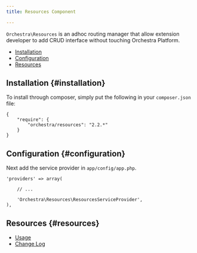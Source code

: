 ```yaml
---
title: Resources Component

---
```


`Orchestra\Resources` is an adhoc routing manager that allow extension developer to add CRUD interface without touching Orchestra Platform.

* [Installation](#installation)
* [Configuration](#configuration)
* [Resources](#resources)

## Installation {#installation}

To install through composer, simply put the following in your `composer.json` file:

	{
		"require": {
			"orchestra/resources": "2.2.*"
		}
	}

## Configuration {#configuration}

Next add the service provider in `app/config/app.php`.

	'providers' => array(

		// ...

		'Orchestra\Resources\ResourcesServiceProvider',
	),

## Resources {#resources}

* [Usage](/docs/2.2/components/resources/usage)
* [Change Log](/docs/2.2/components/resources/changes#v2-2)
